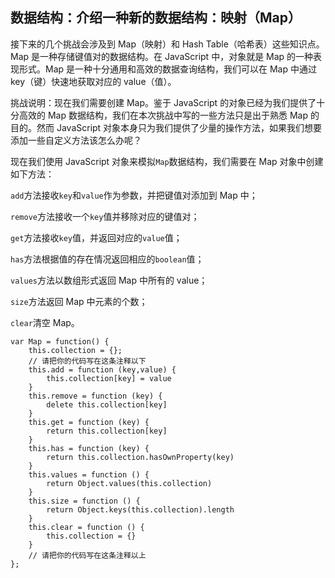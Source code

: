 ## 数据结构：介绍一种新的数据结构：映射（Map）

接下来的几个挑战会涉及到 Map（映射）和 Hash Table（哈希表）这些知识点。Map 是一种存储键值对的数据结构。在 JavaScript 中，对象就是 Map 的一种表现形式。Map 是一种十分通用和高效的数据查询结构，我们可以在 Map 中通过 key（键）快速地获取对应的 value（值）。

挑战说明：现在我们需要创建 Map。鉴于 JavaScript 的对象已经为我们提供了十分高效的 Map 数据结构，我们在本次挑战中写的一些方法只是出于熟悉 Map 的目的。然而 JavaScript 对象本身只为我们提供了少量的操作方法，如果我们想要添加一些自定义方法该怎么办呢？

现在我们使用 JavaScript 对象来模拟`Map`数据结构，我们需要在 Map 对象中创建如下方法：

`add`方法接收`key`和`value`作为参数，并把键值对添加到 Map 中；

`remove`方法接收一个`key`值并移除对应的键值对；

`get`方法接收`key`值，并返回对应的`value`值；

`has`方法根据值的存在情况返回相应的`boolean`值；

`values`方法以数组形式返回 Map 中所有的 value；

`size`方法返回 Map 中元素的个数；

`clear`清空 Map。

```
var Map = function() {
    this.collection = {};
    // 请把你的代码写在这条注释以下
    this.add = function (key,value) {
        this.collection[key] = value
    }
    this.remove = function (key) {
        delete this.collection[key]
    }
    this.get = function (key) {
        return this.collection[key]
    }
    this.has = function (key) {
        return this.collection.hasOwnProperty(key)
    }
    this.values = function () {
        return Object.values(this.collection)
    }
    this.size = function () {
        return Object.keys(this.collection).length
    }
    this.clear = function () {
        this.collection = {}
    }
    // 请把你的代码写在这条注释以上
};

```

